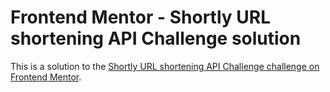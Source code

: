 # Frontend Mentor - Shortly URL shortening API Challenge solution

This is a solution to the [Shortly URL shortening API Challenge challenge on Frontend Mentor](https://roaring-fudge-085ca1.netlify.app/).

